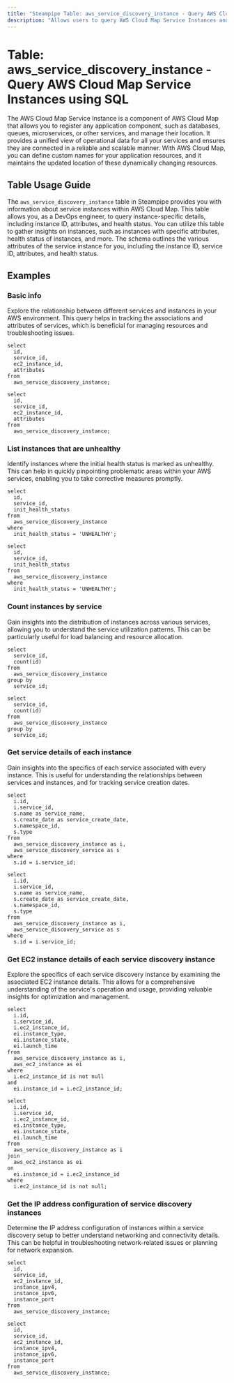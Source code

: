```yaml
---
title: "Steampipe Table: aws_service_discovery_instance - Query AWS Cloud Map Service Instances using SQL"
description: "Allows users to query AWS Cloud Map Service Instances and retrieve detailed information about each instance associated with a specified service. This information includes the instance ID, instance attributes, and the health status of the instance."
---
```


# Table: aws_service_discovery_instance - Query AWS Cloud Map Service Instances using SQL

The AWS Cloud Map Service Instance is a component of AWS Cloud Map that allows you to register any application component, such as databases, queues, microservices, or other services, and manage their location. It provides a unified view of operational data for all your services and ensures they are connected in a reliable and scalable manner. With AWS Cloud Map, you can define custom names for your application resources, and it maintains the updated location of these dynamically changing resources.

## Table Usage Guide

The `aws_service_discovery_instance` table in Steampipe provides you with information about service instances within AWS Cloud Map. This table allows you, as a DevOps engineer, to query instance-specific details, including instance ID, attributes, and health status. You can utilize this table to gather insights on instances, such as instances with specific attributes, health status of instances, and more. The schema outlines the various attributes of the service instance for you, including the instance ID, service ID, attributes, and health status.

## Examples

### Basic info
Explore the relationship between different services and instances in your AWS environment. This query helps in tracking the associations and attributes of services, which is beneficial for managing resources and troubleshooting issues.

```sql+postgres
select
  id,
  service_id,
  ec2_instance_id,
  attributes
from
  aws_service_discovery_instance;
```

```sql+sqlite
select
  id,
  service_id,
  ec2_instance_id,
  attributes
from
  aws_service_discovery_instance;
```

### List instances that are unhealthy
Identify instances where the initial health status is marked as unhealthy. This can help in quickly pinpointing problematic areas within your AWS services, enabling you to take corrective measures promptly.

```sql+postgres
select
  id,
  service_id,
  init_health_status
from
  aws_service_discovery_instance
where
  init_health_status = 'UNHEALTHY';
```

```sql+sqlite
select
  id,
  service_id,
  init_health_status
from
  aws_service_discovery_instance
where
  init_health_status = 'UNHEALTHY';
```

### Count instances by service
Gain insights into the distribution of instances across various services, allowing you to understand the service utilization patterns. This can be particularly useful for load balancing and resource allocation.

```sql+postgres
select
  service_id,
  count(id)
from
  aws_service_discovery_instance
group by
  service_id;
```

```sql+sqlite
select
  service_id,
  count(id)
from
  aws_service_discovery_instance
group by
  service_id;
```

### Get service details of each instance
Gain insights into the specifics of each service associated with every instance. This is useful for understanding the relationships between services and instances, and for tracking service creation dates.

```sql+postgres
select
  i.id,
  i.service_id,
  s.name as service_name,
  s.create_date as service_create_date,
  s.namespace_id,
  s.type
from
  aws_service_discovery_instance as i,
  aws_service_discovery_service as s
where
  s.id = i.service_id;
```

```sql+sqlite
select
  i.id,
  i.service_id,
  s.name as service_name,
  s.create_date as service_create_date,
  s.namespace_id,
  s.type
from
  aws_service_discovery_instance as i,
  aws_service_discovery_service as s
where
  s.id = i.service_id;
```

### Get EC2 instance details of each service discovery instance
Explore the specifics of each service discovery instance by examining the associated EC2 instance details. This allows for a comprehensive understanding of the service's operation and usage, providing valuable insights for optimization and management.

```sql+postgres
select
  i.id,
  i.service_id,
  i.ec2_instance_id,
  ei.instance_type,
  ei.instance_state,
  ei.launch_time
from
  aws_service_discovery_instance as i,
  aws_ec2_instance as ei
where
  i.ec2_instance_id is not null
and
  ei.instance_id = i.ec2_instance_id;
```

```sql+sqlite
select
  i.id,
  i.service_id,
  i.ec2_instance_id,
  ei.instance_type,
  ei.instance_state,
  ei.launch_time
from
  aws_service_discovery_instance as i
join
  aws_ec2_instance as ei
on
  ei.instance_id = i.ec2_instance_id
where
  i.ec2_instance_id is not null;
```

### Get the IP address configuration of service discovery instances 
Determine the IP address configuration of instances within a service discovery setup to better understand networking and connectivity details. This can be helpful in troubleshooting network-related issues or planning for network expansion.

```sql+postgres
select
  id,
  service_id,
  ec2_instance_id,
  instance_ipv4,
  instance_ipv6,
  instance_port
from
  aws_service_discovery_instance;
```

```sql+sqlite
select
  id,
  service_id,
  ec2_instance_id,
  instance_ipv4,
  instance_ipv6,
  instance_port
from
  aws_service_discovery_instance;
```